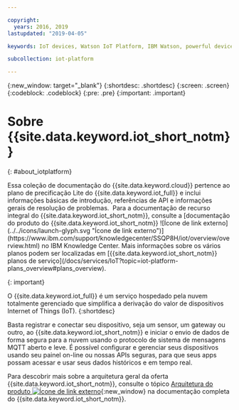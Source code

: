 ```yaml
---

copyright:
  years: 2016, 2019
lastupdated: "2019-04-05"

keywords: IoT devices, Watson IoT Platform, IBM Watson, powerful device management operations

subcollection: iot-platform

---
```


{:new_window: target="\_blank"}
{:shortdesc: .shortdesc}
{:screen: .screen}
{:codeblock: .codeblock}
{:pre: .pre}
{:important: .important}

# Sobre {{site.data.keyword.iot_short_notm}}
{: #about_iotplatform}

<p>Essa coleção de documentação do {{site.data.keyword.cloud}} pertence ao plano de precificação Lite do {{site.data.keyword.iot_full}} e inclui informações básicas de introdução, referências de API e informações gerais de resolução de problemas. 
Para a documentação de recurso integral do {{site.data.keyword.iot_short_notm}}, consulte a [documentação do produto do {{site.data.keyword.iot_short_notm}} ![Ícone de link externo](../../icons/launch-glyph.svg "Ícone de link externo")](https://www.ibm.com/support/knowledgecenter/SSQP8H/iot/overview/overview.html) no IBM Knowledge Center. Mais informações sobre os vários planos podem ser localizadas em [{{site.data.keyword.iot_short_notm}} planos de serviço](/docs/services/IoT?topic=iot-platform-plans_overview#plans_overview). 
</p>
{: important}

O {{site.data.keyword.iot_full}} é um serviço hospedado pela nuvem totalmente gerenciado que simplifica a derivação do valor de dispositivos Internet of Things (IoT).
{:shortdesc}

Basta registrar e conectar seu dispositivo, seja um sensor, um gateway ou outro, ao {{site.data.keyword.iot_short_notm}} e iniciar o envio de dados de forma segura para a nuvem usando o protocolo de sistema de mensagens MQTT aberto e leve. É possível configurar e gerenciar seus dispositivos usando seu painel on-line ou nossas APIs seguras, para que seus apps possam acessar e usar seus dados históricos e em tempo real.

Para descobrir mais sobre a arquitetura geral da oferta {{site.data.keyword.iot_short_notm}}, consulte o tópico [Arquitetura do produto ![Ícone de link externo](../../icons/launch-glyph.svg "Ícone de link externo")](https://www.ibm.com/support/knowledgecenter/SSQP8H/iot/overview/architecture.html){:new_window} na documentação completa do {{site.data.keyword.iot_short_notm}}.
